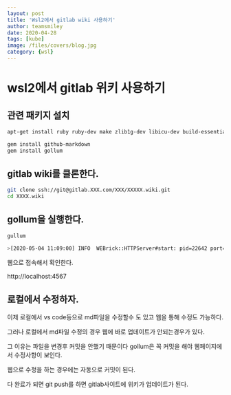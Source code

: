 ```yaml
---
layout: post
title: 'Wsl2에서 gitlab wiki 사용하기' 
author: teamsmiley
date: 2020-04-28
tags: [kube]
image: /files/covers/blog.jpg
category: {wsl}
---
```


# wsl2에서 gitlab 위키 사용하기

## 관련 패키지 설치 
```bash
apt-get install ruby ruby-dev make zlib1g-dev libicu-dev build-essential git cmake pkg-config libssl-dev

gem install github-markdown
gem install gollum
```

## gitlab wiki를 클론한다.

```bash
git clone ssh://git@gitlab.XXX.com/XXX/XXXXX.wiki.git
cd XXXX.wiki
```

## gollum을 실행한다.
```bash
gullum

>[2020-05-04 11:09:00] INFO  WEBrick::HTTPServer#start: pid=22642 port=4567  << 포트번호.
```

웹으로 접속해서 확인한다.

http://localhost:4567


## 로컬에서 수정하자.

이제 로컬에서 vs code등으로 md파일을 수정할수 도 있고 웹을 통해 수정도 가능하다. 

그러나 로컬에서 md파일 수정의 경우 웹에 바로 업데이트가 안되는경우가 있다.

그 이유는 파일을 변경후 커밋을 안했기 때문이다 gollum은 꼭 커밋을 해야 웹페이지에서 수정사항이 보인다.

웹으로 수정을 하는 경우에는 자동으로 커밋이 된다. 

다 완료가 되면 git push를 하면 gitlab사이트에 위키가 업데이트가 된다.


